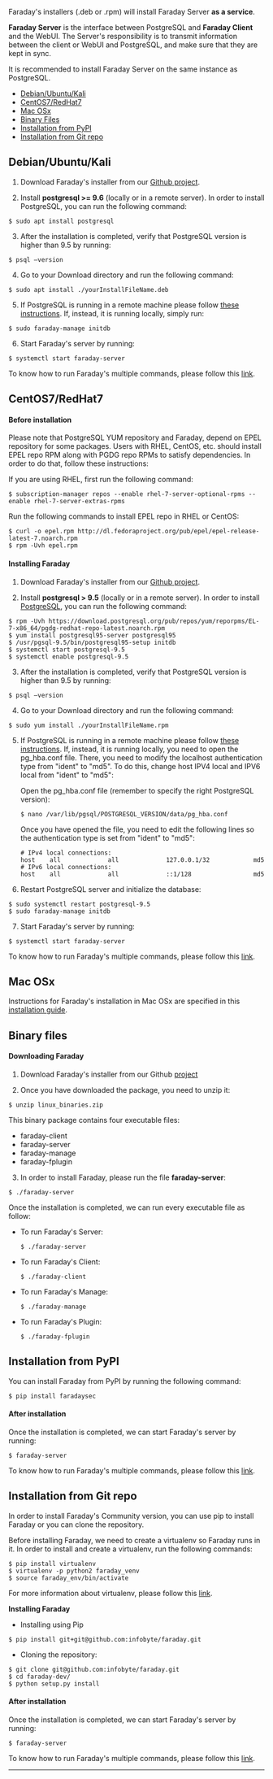 Faraday's installers (.deb or .rpm) will install Faraday Server **as a service**.

**Faraday Server** is the interface between PostgreSQL and **Faraday Client** and the WebUI. The Server's responsibility is to transmit information between the client or WebUI and PostgreSQL, and make sure that they are kept in sync.

It is recommended to install Faraday Server on the same instance as PostgreSQL.

<a name="index"></a>
* [Debian/Ubuntu/Kali](#linux)
* [CentOS7/RedHat7](#centos/redhat)
* [Mac OSx](#macos)
* [Binary Files](#binary-files)
* [Installation from PyPI](#pypi)
* [Installation from Git repo](#git-repo)


<a name="linux"></a>
## Debian/Ubuntu/Kali
1. Download Faraday's installer from our [Github project](https://github.com/infobyte/faraday/releases).

2. Install **postgresql >= 9.6** (locally or in a remote server). In order to install PostgreSQL, you can run the following command:

`$ sudo apt install postgresql`


3. After the installation is completed, verify that PostgreSQL version is higher than 9.5 by running:

`$ psql –version`


4. Go to your Download directory and run the following command:

`$ sudo apt install ./yourInstallFileName.deb`


5. If PostgreSQL is running in a remote machine please follow [these instructions](https://github.com/infobyte/faraday/wiki/Remote-PostgreSQL-database-configuration). If, instead, it is running locally, simply run: 

`$ sudo faraday-manage initdb`


6. Start Faraday's server by running:

`$ systemctl start faraday-server`


To know how to run Faraday's multiple commands, please follow this [link](https://github.com/infobyte/faraday/wiki/How-to-run-Faraday).


<a name="centos/redhat"></a>
## CentOS7/RedHat7

#### Before installation

Please note that PostgreSQL YUM repository and Faraday, depend on EPEL repository for some packages. Users with RHEL, CentOS, etc. should install EPEL repo RPM along with PGDG repo RPMs to satisfy dependencies. In order to do that, follow these instructions:

If you are using RHEL, first run the following command:
```
$ subscription-manager repos --enable rhel-7-server-optional-rpms --enable rhel-7-server-extras-rpms
```

Run the following commands to install EPEL repo in RHEL or CentOS:
```
$ curl -o epel.rpm http://dl.fedoraproject.org/pub/epel/epel-release-latest-7.noarch.rpm
$ rpm -Uvh epel.rpm
```

#### Installing Faraday

1. Download Faraday's installer from our [Github project](https://github.com/infobyte/faraday/releases).

2. Install **postgresql > 9.5** (locally or in a remote server). In order to install [PostgreSQL](https://yum.postgresql.org/), you can run the following command:

```
$ rpm -Uvh https://download.postgresql.org/pub/repos/yum/reporpms/EL-7-x86_64/pgdg-redhat-repo-latest.noarch.rpm
$ yum install postgresql95-server postgresql95
$ /usr/pgsql-9.5/bin/postgresql95-setup initdb
$ systemctl start postgresql-9.5
$ systemctl enable postgresql-9.5
```


3. After the installation is completed, verify that PostgreSQL version is higher than 9.5 by running:

`$ psql –version`


4. Go to your Download directory and run the following command:

`$ sudo yum install ./yourInstallFileName.rpm`


5. If PostgreSQL is running in a remote machine please follow [these instructions](https://github.com/infobyte/faraday/wiki/Remote-PostgreSQL-database-configuration). If, instead, it is running locally, you need to open the pg_hba.conf file. There, you need to modify the localhost authentication type from "ident" to "md5". To do this, change host IPV4 local and IPV6 local from "ident" to "md5":

    Open the pg_hba.conf file (remember to specify the right PostgreSQL version):

    ```
    $ nano /var/lib/pgsql/POSTGRESQL_VERSION/data/pg_hba.conf
    ```
    Once you have opened the file, you need to edit the following lines so the authentication type is set from "ident" to "md5":
    ```
    # IPv4 local connections:
    host    all             all             127.0.0.1/32            md5
    # IPv6 local connections:
    host    all             all             ::1/128                 md5
    ```
6. Restart PostgreSQL server and initialize the database: 

```
$ sudo systemctl restart postgresql-9.5 
$ sudo faraday-manage initdb
```

7. Start Faraday's server by running:

`$ systemctl start faraday-server`


To know how to run Faraday's multiple commands, please follow this [link](https://github.com/infobyte/faraday/wiki/How-to-run-Faraday).


<a name="macos"></a>
## Mac OSx

Instructions for Faraday's installation in Mac OSx are specified in this [installation guide](https://github.com/infobyte/faraday/wiki/Development-Installation-OSX).

<a name="binary-files"></a>
## Binary files

#### Downloading Faraday

1. Download Faraday's installer from our Github [project](https://github.com/infobyte/faraday/releases)

2. Once you have downloaded the package, you need to unzip it:

```
$ unzip linux_binaries.zip
```

This binary package contains four executable files:

* faraday-client
* faraday-server
* faraday-manage
* faraday-fplugin

3. In order to install Faraday, please run the file **faraday-server**:

```
$ ./faraday-server
```

Once the installation is completed, we can run every executable file as follow: 

* To run Faraday's Server:

    ```
    $ ./faraday-server
    ```

* To run Faraday's Client:
    ```
    $ ./faraday-client
    ```

* To run Faraday's Manage:
    ```
    $ ./faraday-manage
    ```

* To run Faraday's Plugin:
    ```
    $ ./faraday-fplugin
    ```

<a name="pypi"></a>
## Installation from PyPI

You can install Faraday from PyPI by running the following command:

```
$ pip install faradaysec
```

#### After installation

Once the installation is completed, we can start Faraday's server by running: 

```
$ faraday-server
```

To know how to run Faraday's multiple commands, please follow this [link](https://github.com/infobyte/faraday/wiki/How-to-run-Faraday).

<a name="git-repo"></a>
## Installation from Git repo

In order to install Faraday's Community version, you can use pip to install Faraday or you can clone the repository.

Before installing Faraday, we need to create a virtualenv so Faraday runs in it. In order to install and create a virtualenv, run the following commands:

```
$ pip install virtualenv
$ virtualenv -p python2 faraday_venv
$ source faraday_env/bin/activate 
```

For more information about virtualenv, please follow this [link](https://virtualenv.pypa.io/en/latest/userguide/).

**Installing Faraday**

* Installing using Pip
```
$ pip install git+git@github.com:infobyte/faraday.git
```

* Cloning the repository:

```
$ git clone git@github.com:infobyte/faraday.git
$ cd faraday-dev/
$ python setup.py install
```

#### After installation

Once the installation is completed, we can start Faraday's server by running: 

```
$ faraday-server
```

To know how to run Faraday's multiple commands, please follow this [link](https://github.com/infobyte/faraday/wiki/How-to-run-Faraday).

***